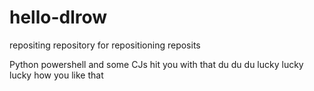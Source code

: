# hello-dlrow
repositing repository for repositioning reposits

Python powershell and some CJs
hit you with that du du du
lucky lucky lucky
how you like that
